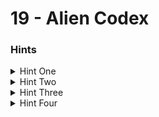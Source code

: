 # 19 - Alien Codex

### Hints

<details>

<summary>Hint One</summary>

How does one claim ownership of this contract, exactly? Where is the “owner” variable?

</details>

<details>

<summary>Hint Two</summary>

Does it seem like the contract author expects the functions record and retract to be called in a specific order?

</details>

<details>

<summary>Hint Three</summary>

After underflowing `codex.length` to its maximum value, what have you accomplished? Specifically, look at the `revise` function and make sure you understand exactly how it works. What would happen if you called `revise` with an index >= `codex.length` before performing the underflow? After? How are dynamic arrays laid out in storage?

</details>

<details>

<summary>Hint Four</summary>

The `contact` boolean and `_owner` address both fit in the same storage slot. How can you update this value via the `bytes32 _content` argument of the revise function?

</details>

